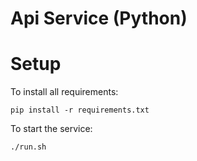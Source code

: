 # Api Service (Python)

# Setup

To install all requirements:

```
pip install -r requirements.txt
```

To start the service:

```
./run.sh
```
